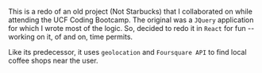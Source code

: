 This is a redo of an old project (Not Starbucks) that I collaborated on while attending the UCF Coding Bootcamp. The original was a `JQuery` application for which I wrote most of the logic. So, decided to redo it in `React` for fun -- working on it, of and on, time permits.

Like its predecessor, it uses  `geolocation` and `Foursquare API` to find local coffee shops near the user.
